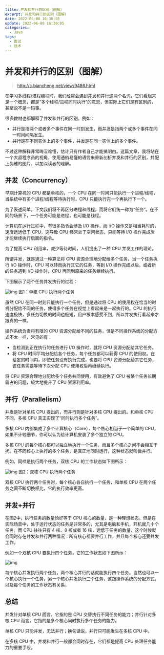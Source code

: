 ```yaml
---
title: 并发和并行的区别（图解）
excerpt: 并发和并行的区别（图解）
date: 2022-06-08 16:30:05
update: 2022-06-08 16:30:05
categories: 
  - Java
tags:
  - 面试
  - 技术
---
```


# 并发和并行的区别（图解）

> http://c.biancheng.net/view/9486.html

在学习多线程/进程编程时，我们经常会遇到并发和并行这两个名词，它们看起来是一个概念，都是“多个线程/进程同时执行”的意思，但实际上它们是有区别的，甚至说不是一码事。

很多教材也都解释了并发和并行的区别，例如：

- 并行是指两个或者多个事件在同一时刻发生，而并发是指两个或多个事件在同一时间间隔发生。
- 并行是在不同实体上的多个事件，并发是在同一实体上的多个事件。


不过这种解释非常晦涩难懂，估计只有作者自己才能搞明白。这篇文章，我将站在一个大叔程序员的视角，使用通俗易懂的语言来重新剖析并发和并行的区别，并配上优雅的图片，以加深读者的理解。

## 并发（Concurrency）

早期计算机的 CPU 都是单核的，一个 CPU 在同一时间只能执行一个进程/线程，当系统中有多个进程/线程等待执行时，CPU 只能执行完一个再执行下一个。

为了表述简单，下文我们将不再区分进程和线程，而将它们统一称为“任务”。在不同的场景下，一个任务可能是进程，也可能是线程。

计算机在运行过程中，有很多指令会涉及 I/O 操作，而 I/O 操作又是相当耗时的，速度远远低于 CPU，这导致 CPU 经常处于空闲状态，只能等待 I/O 操作完成后才能继续执行后面的指令。

为了提高 CPU 利用率，减少等待时间，人们提出了一种 CPU 并发工作的理论。

所谓并发，就是通过一种算法将 CPU 资源合理地分配给多个任务，当一个任务执行 I/O 操作时，CPU 可以转而执行其它的任务，等到 I/O 操作完成以后，或者新的任务遇到 I/O 操作时，CPU 再回到原来的任务继续执行。

下图展示了两个任务并发执行的过程：



![img](http://c.biancheng.net/uploads/allimg/211207/1515363219-0.gif)
图1：单核 CPU 执行两个任务


虽然 CPU 在同一时刻只能执行一个任务，但是通过将 CPU 的使用权在恰当的时机分配给不同的任务，使得多个任务在视觉上看起来是一起执行的。CPU 的执行速度极快，多任务切换的时间也极短，用户根本感受不到，所以并发执行看起来才跟真的一样。

操作系统负责将有限的 CPU 资源分配给不同的任务，但是不同操作系统的分配方式不太一样，常见的有：

- 当检测到正在执行的任务进行 I/O 操作时，就将 CPU 资源分配给其它任务。
- 将 CPU 时间平均分配给各个任务，每个任务都可以获得 CPU 的使用权。在给定的时间内，即使任务没有执行完成，也要将 CPU 资源分配给其它任务，该任务需要等待下次分配 CPU 使用权后再继续执行。


将 CPU 资源合理地分配给多个任务共同使用，有效避免了 CPU 被某个任务长期霸占的问题，极大地提升了 CPU 资源利用率。

## 并行（Parallelism）

并发是针对单核 CPU 提出的，而并行则是针对多核 CPU 提出的。和单核 CPU 不同，多核 CPU 真正实现了“同时执行多个任务”。

多核 CPU 内部集成了多个计算核心（Core），每个核心相当于一个简单的 CPU，如果不计较细节，你可以认为给计算机安装了多个独立的 CPU。

多核 CPU 的每个核心都可以独立地执行一个任务，而且多个核心之间不会相互干扰。在不同核心上执行的多个任务，是真正地同时运行，这种状态就叫做并行。

例如，同样是执行两个任务，双核 CPU 的工作状态如下图所示：



![img](http://c.biancheng.net/uploads/allimg/211207/15153644a-1.gif)
图2：双核 CPU 执行两个任务


双核 CPU 执行两个任务时，每个核心各自执行一个任务，和单核 CPU 在两个任务之间不断切换相比，它的执行效率更高。

## 并发+并行

在图2中，执行任务的数量恰好等于 CPU 核心的数量，是一种理想状态。但是在实际场景中，处于运行状态的任务是非常多的，尤其是电脑和手机，开机就几十个任务，而 CPU 往往只有 4 核、8 核或者 16 核，远低于任务的数量，这个时候就会同时存在并发和并行两种情况：所有核心都要并行工作，并且每个核心还要并发工作。

例如一个双核 CPU 要执行四个任务，它的工作状态如下图所示：



![img](http://c.biancheng.net/uploads/allimg/211207/15153613F-2.gif)


每个核心并发执行两个任务，两个核心并行的话就能执行四个任务。当然也可以一个核心执行一个任务，另一个核心并发执行三个任务，这跟操作系统的分配方式，以及每个任务的工作状态有关系。

## 总结

并发针对单核 CPU 而言，它指的是 CPU 交替执行不同任务的能力；并行针对多核 CPU 而言，它指的是多个核心同时执行多个任务的能力。

单核 CPU 只能并发，无法并行；换句话说，并行只可能发生在多核 CPU 中。

在多核 CPU 中，并发和并行一般都会同时存在，它们都是提高 CPU 处理任务能力的重要手段。
